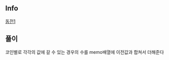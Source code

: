 Info
---
[동전1](https://www.acmicpc.net/problem/2293)

풀이
---
코인별로 각각의 값에 갈 수 있는 경우의 수를 memo배열에 이전값과 합쳐서 더해준다
